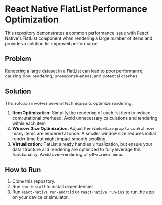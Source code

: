 # React Native FlatList Performance Optimization

This repository demonstrates a common performance issue with React Native's FlatList component when rendering a large number of items and provides a solution for improved performance.

## Problem

Rendering a large dataset in a FlatList can lead to poor performance, causing slow rendering, unresponsiveness, and potential crashes.

## Solution

The solution involves several techniques to optimize rendering:

1. **Item Optimization:** Simplify the rendering of each list item to reduce computational overhead.  Avoid unnecessary calculations and rendering within each item.
2. **Window Size Optimization:** Adjust the `windowSize` prop to control how many items are rendered at once. A smaller window size reduces initial render time but might impact smooth scrolling.
3. **Virtualization:** FlatList already handles virtualization, but ensure your data structure and rendering are optimized to fully leverage this functionality. Avoid over-rendering of off-screen items.

## How to Run

1. Clone this repository.
2. Run `npm install` to install dependencies.
3. Run `react-native run-android` or `react-native run-ios` to run the app on your device or simulator.
